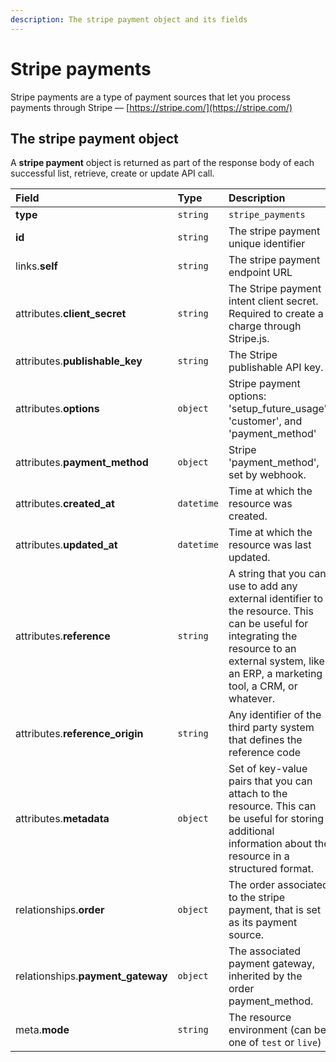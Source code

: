 ```yaml
---
description: The stripe payment object and its fields
---
```


# Stripe payments

Stripe payments are a type of payment sources that let you process payments through Stripe — [https://stripe.com/](https://stripe.com/)

## The stripe payment object

A **stripe payment** object is returned as part of the response body of each successful list, retrieve, create or update API call.

| Field | Type | Description |
| :--- | :--- | :--- |
| **type** | `string` | `stripe_payments` |
| **id** | `string` | The stripe payment unique identifier |
| links.**self** | `string` | The stripe payment endpoint URL |
| attributes.**client\_secret** | `string` | The Stripe payment intent client secret. Required to create a charge through Stripe.js. |
| attributes.**publishable\_key** | `string` | The Stripe publishable API key. |
| attributes.**options** | `object` | Stripe payment options: 'setup\_future\_usage', 'customer', and 'payment\_method' |
| attributes.**payment\_method** | `object` | Stripe 'payment\_method', set by webhook. |
| attributes.**created\_at** | `datetime` | Time at which the resource was created. |
| attributes.**updated\_at** | `datetime` | Time at which the resource was last updated. |
| attributes.**reference** | `string` | A string that you can use to add any external identifier to the resource. This can be useful for integrating the resource to an external system, like an ERP, a marketing tool, a CRM, or whatever. |
| attributes.**reference\_origin** | `string` | Any identifier of the third party system that defines the reference code |
| attributes.**metadata** | `object` | Set of key-value pairs that you can attach to the resource. This can be useful for storing additional information about the resource in a structured format. |
| relationships.**order** | `object` | The order associated to the stripe payment, that is set as its payment source. |
| relationships.**payment\_gateway** | `object` | The associated payment gateway, inherited by the order payment\_method. |
| meta.**mode** | `string` | The resource environment \(can be one of `test` or `live`\) |


